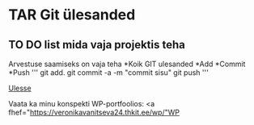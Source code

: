# TAR Git ülesanded
<a name="readme-top"></a>
## TO DO list mida vaja projektis teha
Arvestuse saamiseks on vaja teha
*Koik GIT ulesanded
*Add
*Commit
*Push
'''
git add.
git commit -a -m "commit sisu"
git push
'''

<a href="#readme-top">Ulesse</a>

Vaata ka minu konspekti WP-portfoolios:
<a fhef="https://veronikavanitseva24.thkit.ee/wp/"WP
